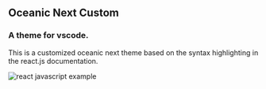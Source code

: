 ## Oceanic Next Custom 
### A theme for vscode.
This is a customized oceanic next theme based on the syntax highlighting in the react.js documentation.  

![react javascript example](https://i.imgur.com/KOl3fWR.png)
